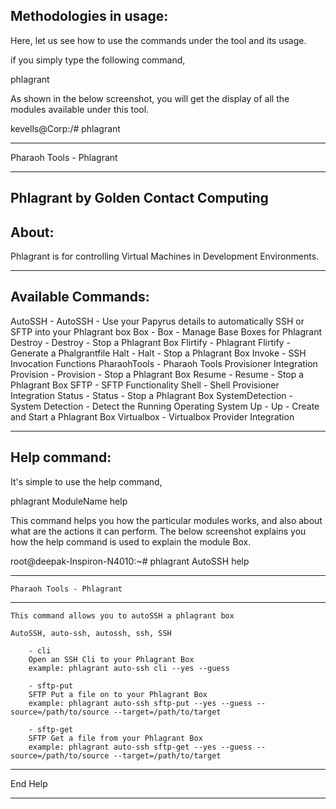 Methodologies in usage:
-----------------------

Here, let us see how to use the commands under the tool and its usage.

if you simply type the following command,

  phlagrant

As shown in the below screenshot, you will get the display of all the modules available under this tool.

  kevells@Corp:/# phlagrant 

  ******************************
  Pharaoh Tools - Phlagrant
  ******************************


  Phlagrant by Golden Contact Computing
  -------------------
  
  About:
  -----------------
  Phlagrant is for controlling Virtual Machines in Development Environments.

  -------------------------------------------------------------

  Available Commands:
  ---------------------------------------

  AutoSSH - AutoSSH - Use your Papyrus details to automatically SSH or SFTP into your Phlagrant box
  Box - Box - Manage Base Boxes for Phlagrant
  Destroy - Destroy - Stop a Phlagrant Box
  Flirtify - Phlagrant Flirtify - Generate a Phalgrantfile
  Halt - Halt - Stop a Phlagrant Box
  Invoke - SSH Invocation Functions
  PharaohTools - Pharaoh Tools Provisioner Integration
  Provision - Provision - Stop a Phlagrant Box
  Resume - Resume - Stop a Phlagrant Box
  SFTP - SFTP Functionality
  Shell - Shell Provisioner Integration
  Status - Status - Stop a Phlagrant Box
  SystemDetection - System Detection - Detect the Running Operating System
  Up - Up - Create and Start a Phlagrant Box
  Virtualbox - Virtualbox Provider Integration

  ******************************


Help command:
-------------

It's simple to use the help command,

  phlagrant ModuleName help

This command helps you how the particular modules works, and also about what are the actions it can perform.
The below screenshot explains you how the help command is used to explain the module Box.

  root@deepak-Inspiron-N4010:~# phlagrant AutoSSH help

  ******************************
    Pharaoh Tools - Phlagrant
  ******************************


    This command allows you to autoSSH a phlagrant box

    AutoSSH, auto-ssh, autossh, ssh, SSH

        - cli
        Open an SSH Cli to your Phlagrant Box
        example: phlagrant auto-ssh cli --yes --guess

        - sftp-put
        SFTP Put a file on to your Phlagrant Box
        example: phlagrant auto-ssh sftp-put --yes --guess --source=/path/to/source --target=/path/to/target

        - sftp-get
        SFTP Get a file from your Phlagrant Box
        example: phlagrant auto-ssh sftp-get --yes --guess --source=/path/to/source --target=/path/to/target

  ------------------------------
  End Help
  ******************************

